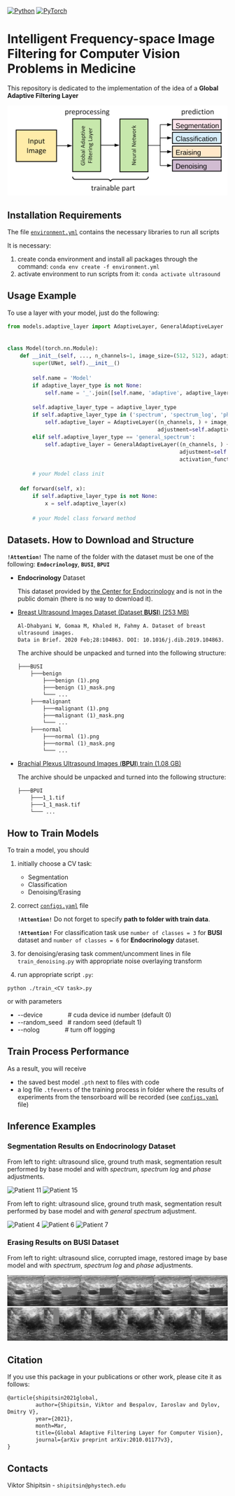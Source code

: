 [![Python](https://img.shields.io/badge/python-3.8.3-blue.svg)](https://python.org)
[![PyTorch](https://img.shields.io/badge/pytorch-1.8.1-red.svg)](https://pytorch.org/)

# Intelligent Frequency-space Image Filtering for Computer Vision Problems in Medicine

This repository is dedicated to the implementation of the idea of a **Global Adaptive Filtering Layer**

![block diagram](inference/flowchart.png)

## Installation Requirements

The file [`environment.yml`](environment.yml) contains the necessary libraries to run all scripts

It is necessary:

1. create conda environment and install all packages through the command: `conda env create -f environment.yml`
2. activate environment to run scripts from it: `conda activate ultrasound`

## Usage Example

To use a layer with your model, just do the following:

```python
from models.adaptive_layer import AdaptiveLayer, GeneralAdaptiveLayer


class Model(torch.nn.Module):
    def __init__(self, ..., n_channels=1, image_size=(512, 512), adaptive_layer_type=None):
        super(UNet, self).__init__()

        self.name = 'Model'
        if adaptive_layer_type is not None:
            self.name = '_'.join([self.name, 'adaptive', adaptive_layer_type])

        self.adaptive_layer_type = adaptive_layer_type
        if self.adaptive_layer_type in ('spectrum', 'spectrum_log', 'phase'):
            self.adaptive_layer = AdaptiveLayer((n_channels, ) + image_size,
                                                adjustment=self.adaptive_layer_type)
        elif self.adaptive_layer_type == 'general_spectrum':
            self.adaptive_layer = GeneralAdaptiveLayer((n_channels, ) + image_size,
                                                       adjustment=self.adaptive_layer_type,
                                                       activation_function_name='relu')
        
        # your Model class init

    def forward(self, x):
        if self.adaptive_layer_type is not None:
            x = self.adaptive_layer(x)

        # your Model class forward method
```

## Datasets. How to Download and Structure

**`!Attention!`** The name of the folder with the dataset must be one of the following: **`Endocrinology`**, **`BUSI`**, **`BPUI`**

* **Endocrinology** Dataset
  
  This dataset provided by [the Center for Endocrinology](https://www.endocrincentr.ru/) and is not in the public domain (there is no way to download it).

* [Breast Ultrasound Images Dataset (Dataset **BUSI**) (253 MB)](https://scholar.cu.edu.eg/?q=afahmy/pages/dataset)

  ```
  Al-Dhabyani W, Gomaa M, Khaled H, Fahmy A. Dataset of breast ultrasound images.
  Data in Brief. 2020 Feb;28:104863. DOI: 10.1016/j.dib.2019.104863.
  ```
  
  The archive should be unpacked and turned into the following structure:

  ```
  ├───BUSI
      ├───benign
          ├───benign (1).png
          ├───benign (1)_mask.png
          └─── ...
      ├───malignant
          ├───malignant (1).png
          ├───malignant (1)_mask.png
          └─── ...
      ├───normal
          ├───normal (1).png
          ├───normal (1)_mask.png
          └─── ...
  ```

* [Brachial Plexus Ultrasound Images (**BPUI**) train (1.08 GB)](https://www.kaggle.com/c/ultrasound-nerve-segmentation/data)

  The archive should be unpacked and turned into the following structure:

    ```
    ├───BPUI
        ├───1_1.tif
        ├───1_1_mask.tif
        └─── ...
    ```

## How to Train Models

To train a model, you should 

1. initially choose a CV task:
    * Segmentation
    * Classification
    * Denoising/Erasing

2. correct [`configs.yaml`](configs.yaml) file

   **`!Attention!`** Do not forget to specify **path to folder with train data**.
   
   **`!Attention!`** For classification task use `number of classes = 3` for **BUSI** dataset and `number of classes = 6` for **Endocrinology** dataset.

3. for denoising/erasing task comment/uncomment lines in file `train_denoising.py` with appropriate noise overlaying transform

4. run appropriate script `.py`:

```
python ./train_<CV task>.py
```

or with parameters
  * --device &emsp; &emsp; &emsp; # cuda device id number (default 0)
  * --random_seed &nbsp; # random seed (default 1)
  * --nolog &emsp; &emsp; &emsp; # turn off logging

## Train Process Performance

As a result, you will receive 

* the saved best model `.pth` next to files with code
* a log file `.tfevents` of the training process in folder where the results of experiments from the tensorboard will be recorded (see [`configs.yaml`](configs.yaml) file)

## Inference Examples

### Segmentation Results on **Endocrinology** Dataset

From left to right: ultrasound slice, ground truth mask, segmentation result performed by base model and with _spectrum_, _spectrum log_ and _phase_ adjustments.

![Patient 11](inference/segmentation_endocrinology_11.gif)
![Patient 15](inference/segmentation_endocrinology_15.gif)

From left to right: ultrasound slice, ground truth mask, segmentation result performed by base model and with _general spectrum_ adjustment.

![Patient 4](inference/segmentation_general_endocrinology_4.gif)
![Patient 6](inference/segmentation_general_endocrinology_6.gif)
![Patient 7](inference/segmentation_general_endocrinology_7.gif)

### Erasing Results on **BUSI** Dataset

From left to right: ultrasound slice, corrupted image, restored image by base model and with _spectrum_, _spectrum log_ and _phase_ adjustments.

![erasing BUSI benign 2](inference/erasing_BUSI_benign_2.png)
![erasing BUSI malignant 2](inference/erasing_BUSI_malignant_2.png)

## Citation

If you use this package in your publications or other work, please cite it as follows:

```
@article{shipitsin2021global,
         author={Shipitsin, Viktor and Bespalov, Iaroslav and Dylov, Dmitry V},
         year={2021},
         month=Mar,
         title={Global Adaptive Filtering Layer for Computer Vision},
         journal={arXiv preprint arXiv:2010.01177v3},
}
```

## Contacts

Viktor Shipitsin - `shipitsin@phystech.edu`
